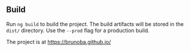## Build

Run `ng build` to build the project. The build artifacts will be stored in the `dist/` directory. Use the `--prod` flag for a production build.

The project is at https://brunoba.github.io/
